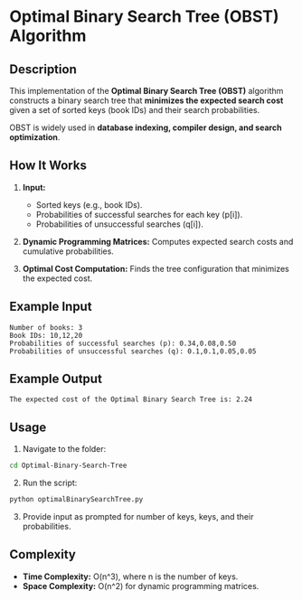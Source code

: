 # Optimal Binary Search Tree (OBST) Algorithm

## Description

This implementation of the **Optimal Binary Search Tree (OBST)** algorithm constructs a binary search tree that **minimizes the expected search cost** given a set of sorted keys (book IDs) and their search probabilities.

OBST is widely used in **database indexing, compiler design, and search optimization**.

## How It Works

1. **Input:**

   * Sorted keys (e.g., book IDs).
   * Probabilities of successful searches for each key (p[i]).
   * Probabilities of unsuccessful searches (q[i]).
2. **Dynamic Programming Matrices:** Computes expected search costs and cumulative probabilities.
3. **Optimal Cost Computation:** Finds the tree configuration that minimizes the expected cost.

## Example Input

```
Number of books: 3
Book IDs: 10,12,20
Probabilities of successful searches (p): 0.34,0.08,0.50
Probabilities of unsuccessful searches (q): 0.1,0.1,0.05,0.05
```

## Example Output

```
The expected cost of the Optimal Binary Search Tree is: 2.24
```

## Usage

1. Navigate to the folder:

```bash
cd Optimal-Binary-Search-Tree
```

2. Run the script:

```bash
python optimalBinarySearchTree.py
```

3. Provide input as prompted for number of keys, keys, and their probabilities.

## Complexity

* **Time Complexity:** O(n^3), where n is the number of keys.
* **Space Complexity:** O(n^2) for dynamic programming matrices.

